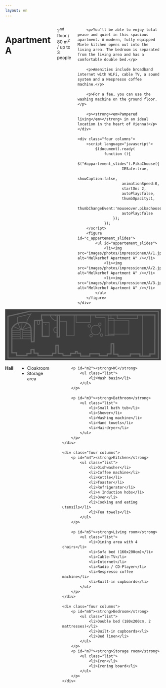 ```yaml
---
layout: en
---
```


<div class="row">
	<div class="seven columns">
		<h1>Apartment A</h1>
		<p class="dark">2<sup>nd</sup> floor / 80 m<sup>2</sup> / up to 3 people</p>

		<p>You’ll be able to enjoy total peace and quiet in this spacious apartment. A modern, fully equipped Miele kitchen opens out into the living area. The bedroom is separated from the living area and has a comfortable double bed.</p>

		<p>Amenities include broadband internet with WiFi, cable TV, a sound system and a Nespresso coffee machine.</p>

		<p>For a fee, you can use the washing machine on the ground floor.</p>

		<p><strong><em>Pampered living</em></strong> in an ideal location in the heart of Vienna!</p>
	</div>

	<div class="four columns">
		<script language="javascript">
			$(document).ready(
				function (){
					$("#appartement_slides").PikaChoose({
						IESafe:true,
						showCaption:false,
						animationSpeed:0,
						startOn: 2,
						autoPlay:false,
						thumbOpacity:1,
						thumbChangeEvent:'mouseover.pikachoose',
						autoPlay:false
					});
				});
		</script>
		<figure id="c_appartement_slides">
			<ul id="appartement_slides">
				<li><img src="images/photos/impressionen/A/1.jpg" alt="Melkerhof Apartment A" /></li>
				<li><img src="images/photos/impressionen/A/2.jpg" alt="Melkerhof Apartment A" /></li>
				<li><img src="images/photos/impressionen/A/3.jpg" alt="Melkerhof Apartment A" /></li>
			</ul>
		</figure>
	</div>
</div>



<img src="images/A.png" id="plan" alt="Melkerhof Apartment A floor plan" />


<div class="row">
	<div class="three columns">
		<p id="m1"><strong>Hall</strong>
			<ul class="list">
				<li>Cloakroom</li>
				<li>Storage area</li>
			</ul>
		</p>

		<p id="m2"><strong>WC</strong>
			<ul class="list">
				<li>Wash basin</li>
			</ul>
		</p>

		<p id="m3"><strong>Bathroom</strong>
			<ul class="list">
				<li>Small bath tub</li>
				<li>Shower</li>
				<li>Washing machine</li>
				<li>Hand towels</li>
				<li>Hairdryer</li>
			</ul>
		</p>
	</div>

	<div class="four columns">
		<p id="m4"><strong>Kitchen</strong>
			<ul class="list">
				<li>Dishwasher</li>
				<li>Coffee machine</li>
				<li>Kettle</li>
				<li>Toaster</li>
				<li>Refrigerator</li>
				<li>4 Induction hobs</li>
				<li>Oven</li>
				<li>Cooking and eating utensils</li>
				<li>Tea towels</li>
			</ul>
		</p>

		<p id="m5"><strong>Living room</strong>
			<ul class="list">
				<li>Dining area with 4 chairs</li>
				<li>Sofa bed (160x200cm)</li>
				<li>Cable-TV</li>
				<li>Internet</li>
				<li>Radio / CD-Player</li>
				<li>Nespresso coffee machine</li>
				<li>Built-in cupboards</li>
			</ul>
		</p>
	</div>

	<div class="four columns">
		<p id="m6"><strong>Bedroom</strong>
			<ul class="list">
				<li>Double bed (180x200cm, 2 mattresses)</li>
				<li>Built-in cupboards</li>
				<li>Bed linen</li>
			</ul>
		</p>
		<p id="m7"><strong>Storage room</strong>
			<ul class="list">
				<li>Iron</li>
				<li>Ironing board</li>
			</ul>
		</p>
	</div>
</div>
